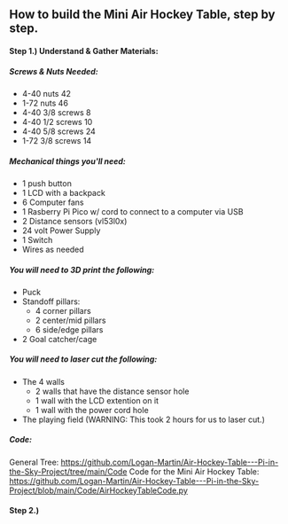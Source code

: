 ## How to build the Mini Air Hockey Table, step by step.

#### Step 1.) Understand & Gather Materials:

##### Screws & Nuts Needed:
- 4-40 nuts	42
- 1-72 nuts	46
- 4-40 3/8 screws	8
- 4-40 1/2 screws	10
- 4-40 5/8 screws	24
- 1-72 3/8 screws	14

##### Mechanical things you'll need:
- 1 push button
- 1 LCD with a backpack
- 6 Computer fans
- 1 Rasberry Pi Pico w/ cord to connect to a computer via USB
- 2 Distance sensors (vl53l0x)
- 24 volt Power Supply
- 1 Switch
- Wires	as needed

##### You will need to 3D print the following:
- Puck
- Standoff pillars:
  - 4 corner pillars
  - 2 center/mid pillars
  - 6 side/edge pillars
- 2 Goal catcher/cage

##### You will need to laser cut the following:
- The 4 walls
  - 2 walls that have the distance sensor hole
  - 1 wall with the LCD extention on it
  - 1 wall with the power cord hole
- The playing field (WARNING: This took 2 hours for us to laser cut.)

##### Code:
General Tree: https://github.com/Logan-Martin/Air-Hockey-Table---Pi-in-the-Sky-Project/tree/main/Code
Code for the Mini Air Hockey Table: https://github.com/Logan-Martin/Air-Hockey-Table---Pi-in-the-Sky-Project/blob/main/Code/AirHockeyTableCode.py

#### Step 2.) 
